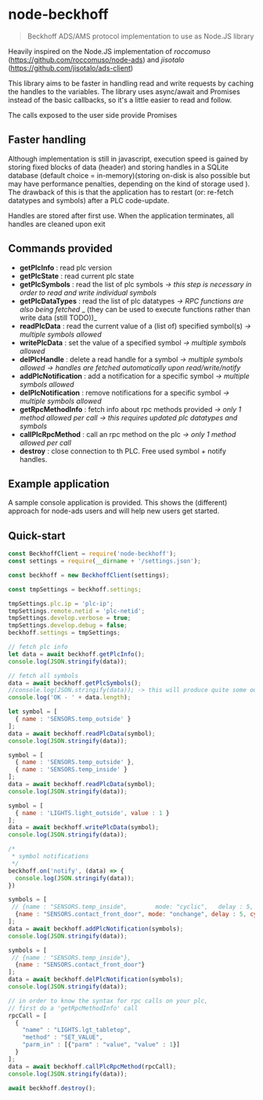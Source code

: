 # node-beckhoff
> Beckhoff ADS/AMS protocol implementation to use as Node.JS library

Heavily inspired on the Node.JS implementation of _roccomuso_ (https://github.com/roccomuso/node-ads)
and _jisotalo_ (https://github.com/jisotalo/ads-client)

This library aims to be faster in handling read and write requests by caching the handles to the variables.
The library uses async/await and Promises instead of the basic callbacks, so it's a little easier to read and follow.

The calls exposed to the user side provide Promises

## Faster handling
Although implementation is still in javascript, execution speed is gained by storing fixed blocks of data (header) and storing handles in a SQLite database (default choice = in-memory)(storing on-disk is also possible but may have performance penalties, depending on the kind of storage used ).
The drawback of this is that the application has to restart (or: re-fetch datatypes and symbols) after a PLC code-update. 

Handles are stored after first use.
When the application terminates, all handles are cleaned upon exit

## Commands provided
* __getPlcInfo__  : read plc version
* __getPlcState__ : read current plc state 
* __getPlcSymbols__ : read the list of plc symbols 
  _-> this step is necessary in order to read and write individual symbols_
* __getPlcDataTypes__ : read the list of plc datatypes
  _-> RPC functions are also being fetched_
  _  (they can be used to execute functions rather than write data (still TODO))_
* __readPlcData__ : read the current value of a (list of) specified symbol(s) 
  _-> multiple symbols allowed_
* __writePlcData__ : set the value of a specified symbol 
  _-> multiple symbols allowed_
* __delPlcHandle__ : delete a read handle for a symbol
  _-> multiple symbols allowed_
  _-> handles are fetched automatically upon read/write/notify_
* __addPlcNotification__ : add a notification for a specific symbol
  _-> multiple symbols allowed_
* __delPlcNotification__ : remove notifications for a specific symbol
  _-> multiple symbols allowed_
* __getRpcMethodInfo__ : fetch info about rpc methods provided
  _-> only 1 method allowed per call_
  _-> this requires updated plc datatypes and symbols_
* __callPlcRpcMethod__ : call an rpc method on the plc
  _-> only 1 method allowed per call_
* __destroy__ : close connection to th PLC. Free used symbol + notify handles.

## Example application
A sample console application is provided.
This shows the (different) approach for node-ads users and will help new users get started.

## Quick-start

```javascript
const BeckhoffClient = require('node-beckhoff');
const settings = require(__dirname + '/settings.json');

const beckhoff = new BeckhoffClient(settings);

const tmpSettings = beckhoff.settings;

tmpSettings.plc.ip = 'plc-ip';
tmpSettings.remote.netid = 'plc-netid';
tmpSettings.develop.verbose = true;
tmpSettings.develop.debug = false;
beckhoff.settings = tmpSettings;

// fetch plc info
let data = await beckhoff.getPlcInfo();
console.log(JSON.stringify(data));

// fetch all symbols 
data = await beckhoff.getPlcSymbols();
//console.log(JSON.stringify(data)); -> this will produce quite some output
console.log('OK - ' + data.length);

let symbol = [
  { name : 'SENSORS.temp_outside' }
];
data = await beckhoff.readPlcData(symbol);
console.log(JSON.stringify(data));

symbol = [
  { name : 'SENSORS.temp_outside' },
  { name : 'SENSORS.temp_inside' }
];
data = await beckhoff.readPlcData(symbol);
console.log(JSON.stringify(data));

symbol = [
  { name : 'LIGHTS.light_outside', value : 1 }
];
data = await beckhoff.writePlcData(symbol);
console.log(JSON.stringify(data));

/*
 * symbol notifications
 */
beckhoff.on('notify', (data) => {
  console.log(JSON.stringify(data));
})

symbols = [
 // {name : "SENSORS.temp_inside",        mode: "cyclic",   delay : 5, cycle: 30},
  {name : "SENSORS.contact_front_door", mode: "onchange", delay : 5, cycle: 5}
];
data = await beckhoff.addPlcNotification(symbols);
console.log(JSON.stringify(data));

symbols = [
 // {name : "SENSORS.temp_inside"},
  {name : "SENSORS.contact_front_door"}
];
data = await beckhoff.delPlcNotification(symbols);
console.log(JSON.stringify(data));

// in order to know the syntax for rpc calls on your plc,
// first do a 'getRpcMethodInfo' call
rpcCall = [
  {
    "name" : "LIGHTS.lgt_tabletop",
    "method" : "SET_VALUE", 
    "parm_in" : [{"parm" : "value", "value" : 1}]
  }
];
data = await beckhoff.callPlcRpcMethod(rpcCall);
console.log(JSON.stringify(data));

await beckhoff.destroy();
```